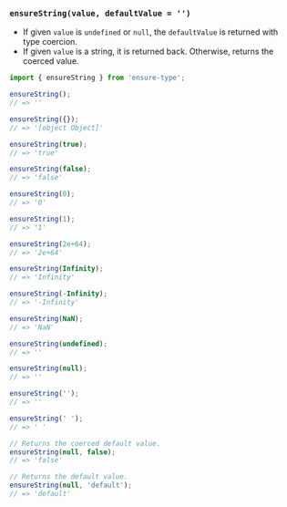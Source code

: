 ### `ensureString(value, defaultValue = '')`

* If given `value` is `undefined` or `null`, the `defaultValue` is returned with type coercion.
* If given `value` is a string, it is returned back. Otherwise, returns the coerced value.

```js
import { ensureString } from 'ensure-type';

ensureString();
// => ''

ensureString({});
// => '[object Object]'

ensureString(true);
// => 'true'

ensureString(false);
// => 'false'

ensureString(0);
// => '0'

ensureString(1);
// => '1'

ensureString(2e+64);
// => '2e+64'

ensureString(Infinity);
// => 'Infinity'

ensureString(-Infinity);
// => '-Infinity'

ensureString(NaN);
// => 'NaN'

ensureString(undefined);
// => ''

ensureString(null);
// => ''

ensureString('');
// => ''

ensureString(' ');
// => ' '

// Returns the coerced default value.
ensureString(null, false);
// => 'false'

// Returns the default value.
ensureString(null, 'default');
// => 'default'
```
